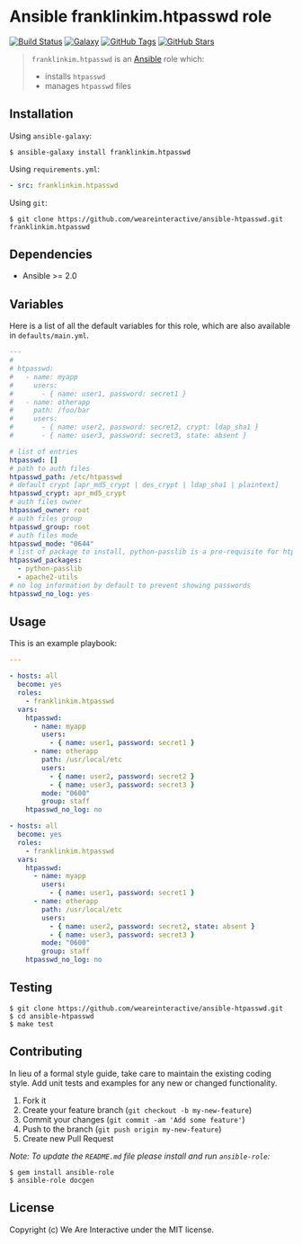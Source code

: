 # Ansible franklinkim.htpasswd role

[![Build Status](https://img.shields.io/travis/weareinteractive/ansible-htpasswd.svg)](https://travis-ci.org/weareinteractive/ansible-htpasswd)
[![Galaxy](http://img.shields.io/badge/galaxy-franklinkim.htpasswd-blue.svg)](https://galaxy.ansible.com/list#/roles/1372)
[![GitHub Tags](https://img.shields.io/github/tag/weareinteractive/ansible-htpasswd.svg)](https://github.com/weareinteractive/ansible-htpasswd)
[![GitHub Stars](https://img.shields.io/github/stars/weareinteractive/ansible-htpasswd.svg)](https://github.com/weareinteractive/ansible-htpasswd)

> `franklinkim.htpasswd` is an [Ansible](http://www.ansible.com) role which:
>
> * installs `htpasswd`
> * manages `htpasswd` files

## Installation

Using `ansible-galaxy`:

```shell
$ ansible-galaxy install franklinkim.htpasswd
```

Using `requirements.yml`:

```yaml
- src: franklinkim.htpasswd
```

Using `git`:

```shell
$ git clone https://github.com/weareinteractive/ansible-htpasswd.git franklinkim.htpasswd
```

## Dependencies

* Ansible >= 2.0

## Variables

Here is a list of all the default variables for this role, which are also available in `defaults/main.yml`.

```yaml
---
#
# htpasswd:
#   - name: myapp
#     users:
#       - { name: user1, password: secret1 }
#   - name: otherapp
#     path: /foo/bar
#     users:
#       - { name: user2, password: secret2, crypt: ldap_sha1 }
#       - { name: user3, password: secret3, state: absent }

# list of entries
htpasswd: []
# path to auth files
htpasswd_path: /etc/htpasswd
# default crypt [apr_md5_crypt | des_crypt | ldap_sha1 | plaintext]
htpasswd_crypt: apr_md5_crypt
# auth files owner
htpasswd_owner: root
# auth files group
htpasswd_group: root
# auth files mode
htpasswd_mode: "0644"
# list of package to install, python-passlib is a pre-requisite for htpasswd ansible module
htpasswd_packages:
  - python-passlib
  - apache2-utils
# no log information by default to prevent showing passwords
htpasswd_no_log: yes

```


## Usage

This is an example playbook:

```yaml
---

- hosts: all
  become: yes
  roles:
    - franklinkim.htpasswd
  vars:
    htpasswd:
      - name: myapp
        users:
          - { name: user1, password: secret1 }
      - name: otherapp
        path: /usr/local/etc
        users:
          - { name: user2, password: secret2 }
          - { name: user3, password: secret3 }
        mode: "0600"
        group: staff
    htpasswd_no_log: no

- hosts: all
  become: yes
  roles:
    - franklinkim.htpasswd
  vars:
    htpasswd:
      - name: myapp
        users:
          - { name: user1, password: secret1 }
      - name: otherapp
        path: /usr/local/etc
        users:
          - { name: user2, password: secret2, state: absent }
          - { name: user3, password: secret3 }
        mode: "0600"
        group: staff
    htpasswd_no_log: no

```


## Testing

```shell
$ git clone https://github.com/weareinteractive/ansible-htpasswd.git
$ cd ansible-htpasswd
$ make test
```

## Contributing
In lieu of a formal style guide, take care to maintain the existing coding style. Add unit tests and examples for any new or changed functionality.

1. Fork it
2. Create your feature branch (`git checkout -b my-new-feature`)
3. Commit your changes (`git commit -am 'Add some feature'`)
4. Push to the branch (`git push origin my-new-feature`)
5. Create new Pull Request

*Note: To update the `README.md` file please install and run `ansible-role`:*

```shell
$ gem install ansible-role
$ ansible-role docgen
```

## License
Copyright (c) We Are Interactive under the MIT license.

